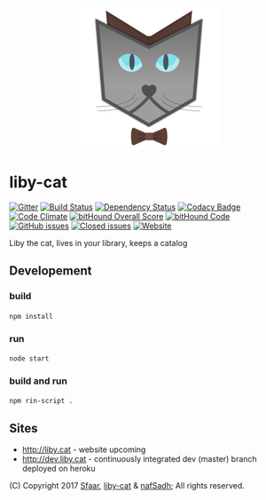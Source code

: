 <div align="center">
<img src="https://raw.githubusercontent.com/liby-cat/liby-cat-logo/master/book-cat/logo.png" width="256">
</div>

liby-cat
========
[![Gitter](https://img.shields.io/gitter/room/liby-cat/liby-cat.svg)](https://gitter.im/liby-cat/liby-cat?utm_source=badge&utm_medium=badge&utm_campaign=pr-badge&utm_content=badge)
[![Build Status](https://travis-ci.org/liby-cat/liby-cat.svg?branch=master)](https://travis-ci.org/liby-cat/liby-cat)
[![Dependency Status](https://www.versioneye.com/user/projects/590169566ac17142da9c8a9f/badge.svg?style=flat)](https://www.versioneye.com/user/projects/590169566ac17142da9c8a9f)
[![Codacy Badge](https://api.codacy.com/project/badge/Grade/5fe93241821546cbb1cbeb1158ded381)](https://www.codacy.com/app/liby-cat/liby-cat?utm_source=github.com&utm_medium=referral&utm_content=liby-cat/liby-cat&utm_campaign=badger)
[![Code Climate](https://img.shields.io/codeclimate/github/liby-cat/liby-cat.svg)](https://codeclimate.com/github/liby-cat/liby-cat)
[![bitHound Overall Score](https://www.bithound.io/github/liby-cat/liby-cat/badges/score.svg)](https://www.bithound.io/github/liby-cat/liby-cat)
[![bitHound Code](https://www.bithound.io/github/liby-cat/liby-cat/badges/code.svg)](https://www.bithound.io/github/liby-cat/liby-cat)
[![GitHub issues](https://img.shields.io/github/issues-raw/liby-cat/liby-cat.svg)](https://github.com/liby-cat/liby-cat/issues)
[![Closed issues](https://img.shields.io/github/issues-closed-raw/liby-cat/liby-cat.svg)](https://github.com/liby-cat/liby-cat/issues?q=is%3Aissue+is%3Aclosed)
[![Website](https://img.shields.io/website-up-down-green-red/http/dev.liby.cat.svg)](http://dev.liby.cat/)


Liby the cat, lives in your library, keeps a catalog


Developement
------------
### build
`npm install`
### run
`node start`
### build and run
`npm rin-script .`


Sites
-----
- http://liby.cat - website upcoming 
- http://dev.liby.cat - continuously integrated dev (master) branch deployed on heroku

(C) Copyright 2017 
[Sfaar](http://sfaar.net), [liby-cat](https://github.com/liby-cat) & [nafSadh](http://nafSadh.com); 
All rights reserved.
